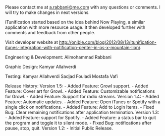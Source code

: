 Please contact me at a.rabbani@me.com with any questions or comments. I will try to make changes in next versions.

iTunification started based on the idea behind Now Playing, a similar application with more resource usage. It then developed further with comments and feedback from other people.

Visit developer website at http://onible.com/blog/2012/08/13/itunification-itunes-integration-with-notification-center-in-os-x-mountain-lion/.

Engineering & Development:
	Alimohammad Rabbani

Graphic Design:
	Kamyar Allahverdi

Testing:
	Kamyar Allahverdi
	Sadjad Fouladi
	Mostafa Vafi


Release History:
Version 1.5:
	-	Added Feature: Growl support.
	-	Added Feature: Cover art for Growl.
	-	Added Feature: Customizable notifications for Growl.
	-	Added Feature: Support for radio streams.
Version 1.4:
	-	Added Feature: Automatic updates.
	-	Added Feature: Open iTunes or Spotify with a single click on notifications.
	-	Added Feature: Add to Login Items.
	-	Fixed Bug: Clear remaining notifications after application termination.
Version 1.3:
	-	Added Feature: support for Spotify.
	-	Added Feature: a status bar to quit the program and toggle it to silent mode.
	-	Fixed Bug: notifications after pause, stop, quit.
Version 1.2:
	-	Initial Public Release.
